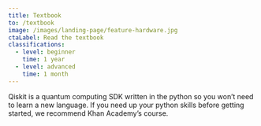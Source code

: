 ```yaml
---
title: Textbook
to: /textbook
image: /images/landing-page/feature-hardware.jpg
ctaLabel: Read the textbook
classifications:
  - level: beginner
    time: 1 year
  - level: advanced
    time: 1 month
---
```

Qiskit is a quantum computing SDK written in the python so you won’t need to learn a new language. If you need up your python skills before getting started, we recommend Khan Academy’s course.
